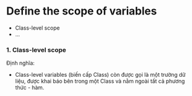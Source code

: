 # Define the scope of variables

  - Class-level scope
  - ...
  
### 1. Class-level scope

Định nghĩa:
- Class-level variables (biến cấp Class) còn được gọi là một trường dữ liệu, được khai báo bên trong một Class và nằm ngoài tất cả phương thức - hàm.
 
  
  
